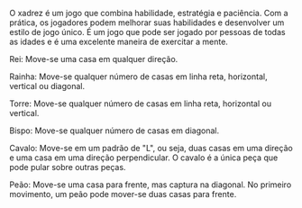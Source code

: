 O xadrez é um jogo que combina habilidade, estratégia e paciência. Com a prática, os jogadores podem melhorar suas habilidades e desenvolver um estilo de jogo único. É um jogo que pode ser jogado por pessoas de todas as idades e é uma excelente maneira de exercitar a mente.

Rei: Move-se uma casa em qualquer direção.

Rainha: Move-se qualquer número de casas em linha reta, horizontal, vertical ou diagonal.

Torre: Move-se qualquer número de casas em linha reta, horizontal ou vertical.

Bispo: Move-se qualquer número de casas em diagonal.

Cavalo: Move-se em um padrão de "L", ou seja, duas casas em uma direção e uma casa em uma direção perpendicular. O cavalo é a única peça que pode pular sobre outras peças.

Peão: Move-se uma casa para frente, mas captura na diagonal. No primeiro movimento, um peão pode mover-se duas casas para frente.
